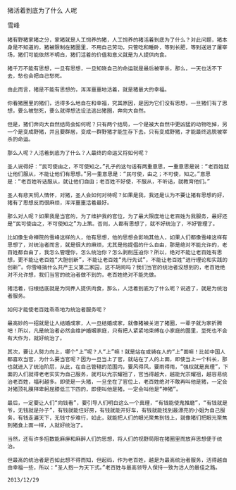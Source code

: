 猪活着到底为了什么 人呢

雪峰


    猪有野猪家猪之分，家猪就是人工饲养的猪，人工饲养的猪活着到底为了什么？对此问题，猪本身是不知道的，猪被限制在猪圈里，不用自己劳动，只管吃和睡卧，等到长肥，等到送进了屠宰场，猪们可能依然不明白，猪们活着的价值和意义就是为人提供肉食。

    猪千万不能有思想，一旦有思想，一旦知晓自己的命运就是最后被宰杀，那么，一天也活不下去，愁也会把自己愁死。

    由此而言，猪是不能有思想的，浑浑噩噩地活着，就是猪最大的幸福。

    你看猪圈里的猪们，活得多么地自在和幸福，究其原因，是因为它们没有思想，一旦猪们有了思想，要么被愁死，要么就得想法设法逃出猪圈，奔向大自然。

    但是，猪们奔向大自然结局会如何呢？只有两个结局，一个是被大自然中更凶猛的动物吃掉，另一个是变成野猪，并且要群居，变成一群野猪才能生存下去。只有变成野猪，才能最终逃脱被宰杀的命运。

    那么人呢？人活着到底为了什么？人最终的命运又将如何呢？

    圣人说得好：“民可使由之，不可使知之。”孔子的这句话有两重意思，一重意思是说：“老百姓就让他们服从，不能让他们有思想。”另一重意思是：“民可使，由之；不可使，知之。”意思是：“老百姓听话服从，就让他们自由；老百姓不好使，不服从，不听话，就教育他们。”

    圣人有悲天悯人情怀，对猪，圣人会如何对待呢？如果是我，我还是认为不要让猪有思想的好，猪有了思想反而很麻烦，浑浑噩噩活着最好。

    那么对人呢？如果我是当官的，为了维护我的官位，为了最大限度地让老百姓为我服务，最好还是“民可使由之，不可使知之”为上策。否则，人都有思想了，就不好统治了，不好管理了。

    比如像生命禅院的雪峰这样的人，他有思想，他的思想会影响其他人，如果人们都像雪峰这样有思想了，对统治者而言，就是很大的麻烦，尤其是他提倡的什么自由，那是绝对不能允许的，老百姓都自由了，我怎么管理你，怎么统治你？怎么剥削压迫你？所以，绝对不能让老百姓有思想，更不能让老百姓“大胆创新”，不能让老百姓“先行先试”，不能让老百姓“进行理论和实践的创新”。你雪峰搞什么共产主义第二家园，这不胡闹吗？我们当官的统治者没想到的，老百姓绝对不允许想，我们当官的统治者做不到的，老百姓绝对不能先做。

    猪活着，归根结底就是为饲养人提供肉食，那么，人活着到底为了什么呢？说透了，就是为统治者服务。

    如何才能使老百姓乖乖地为统治者服务呢？

    最高妙的一招就是让人结婚成家，人一旦结婚成家，就像猪被关进了猪圈，一辈子就为家折腾吧！所以，凡是统治者必然会维护婚姻家庭，只有把人紧紧地束缚在小家庭的圈里，至死也不会有大作为，就好统治了。

    其次，要让人努力向上，哪个“上”呢？人“上”嘛！就是站在或骑在人的“上”面嘛！比如中国人都喜欢当官，为什么要当官呢？因为一旦当上了官，就站在了人的上面，即使当上一个科长，那也就进入了统治阶层，从此，在自己管辖的范围内，要风得风，要雨得雨，“强权就是真理”，下面的人们就得老老实实为自己服务，就可以光宗耀祖了，官当得越大，越能光宗耀祖，越容易统治老百姓，福利越多。即使是一头猪，一旦坐在了官位上，老百姓绝对不敢再叫他是猪，一定会对猪顶礼膜拜卑躬屈膝低三下四的，即使叫他是猪，一定会叫他是“神猪”。

    最后，一定要让人们“向钱看”，要引导人们明白这么一个真理，“有钱能使鬼推磨”，“有钱就是爷，无钱就是孙子”，有钱就能住好房，有钱就能开好车，有钱就能找到最漂亮的小姐为自己服务，有钱走遍天下，无钱寸步难行，如此，就能把人们的眼光聚焦到钱上，就像猪们把眼光聚焦到猪食上面一样，人就好统治了。

    当然，还有许多招数能麻痹和麻醉人们的思想，将人们的视野局限在猪圈里而放弃思想便于统治。

    但最高的统治者是否如此想不得而知，但起码，作为老百姓，越是为最高统治者服务，活得越自由幸福一些，所以：“圣人抱一为天下式。”老百姓与最高领导人保持一致为活人的最佳之路。

    2013/12/29



